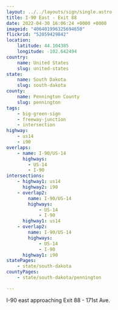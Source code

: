 ```yaml
---
layout: ../../layouts/sign/single.astro
title: I-90 East - Exit 88
date: 2022-04-30 16:06:24 +0000 +0000
imageid: "406401996325694650"
flickrid: "52059429842"
location:
    latitude: 44.104385
    longitude: -102.642494
country:
    name: United States
    slug: united-states
state:
    name: South Dakota
    slug: south-dakota
county:
    name: Pennington County
    slug: pennington
tags:
    - big-green-sign
    - freeway-junction
    - intersection
highway:
    - us14
    - i90
overlaps:
    - name: I-90/US-14
      highways:
        - US-14
        - I-90
intersections:
    - highway1: us14
      highway2: i90
    - overlap2:
        name: I-90/US-14
        highways:
            - US-14
            - I-90
      highway1: us14
    - overlap2:
        name: I-90/US-14
        highways:
            - US-14
            - I-90
      highway1: i90
statePages:
    - state/south-dakota
countyPages:
    - state/south-dakota/pennington

---
```

I-90 east approaching Exit 88 - 171st Ave.